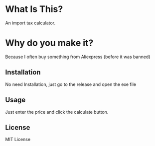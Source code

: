 # What Is This?

An import tax calculator.

# Why do you make it?

Because I often buy something from Aliexpress (before it was banned)

## Installation

No need Installation, just go to the release and open the exe file

## Usage

Just enter the price and click the calculate button.

## License

MIT License